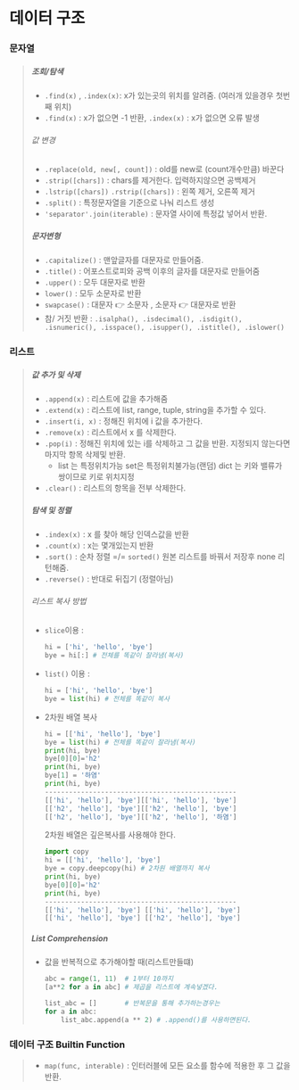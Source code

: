 # 데이터 구조



### 문자열

>##### 조회/탐색
>
>- `.find(x)` , `.index(x)`: x가 있는곳의 위치를 알려줌. (여러개 있을경우 첫번째 위치)
>  - `.find(x)` : x가 없으면 -1 반환, `.index(x)` : x가 없으면 오류 발생
>
>###### 값 변경
>
>- `.replace(old, new[, count])` : old를 new로 (count개수만큼) 바꾼다
>- `.strip([chars])` : chars를 제거한다. 입력하지않으면 공백제거
>- `.lstrip([chars])` `.rstrip([chars])` : 왼쪽 제거, 오른쪽 제거
>- `.split()` : 특정문자열을 기준으로 나눠 리스트 생성
>- `'separator'.join(iterable)` : 문자열 사이에 특정값 넣어서 반환.
>
>##### 문자변형
>
>- `.capitalize()` : 맨앞글자를 대문자로 만들어줌.
>- `.title()` : 어포스트로피와 공백 이후의 글자를 대문자로 만들어줌
>- `.upper()` : 모두 대문자로 반환
>- `lower()` : 모두 소문자로 반환
>- `swapcase()` : 대문자 👉 소문자 , 소문자 👉 대문자로 반환
>- 참/ 거짓 반환 : `.isalpha(), .isdecimal(), .isdigit(), .isnumeric(), .isspace(), .isupper(), .istitle(), .islower()`





### 리스트

> ##### 값 추가 및 삭제
>
> - `.append(x)` : 리스트에 값을 추가해줌
> - `.extend(x)` : 리스트에 list, range, tuple, string을 추가할 수 있다.
> - `.insert(i, x)` : 정해진 위치에 i 값을 추가한다.
> - `.remove(x)` : 리스트에서 x 를 삭제한다.
> - `.pop(i)` : 정해진 위치에 있는 i를 삭제하고 그 값을 반환. 지정되지 않는다면 마지막 항목 삭제및 반환.
>   - list 는 특정위치가능 set은 특정위치불가능(랜덤) dict 는 키와 밸류가 쌍이므로 키로 위치지정
> - `.clear()` : 리스트의 항목을 전부 삭제한다.
>
> ##### 탐색 및 정렬
>
> - `.index(x)` : x 를 찾아 해당 인덱스값을 반환
> - `.count(x)` : x는 몇개있는지 반환
> - `.sort()` : 순차 정렬 =/= `sorted()` 원본 리스트를 바꿔서 저장후 none  리턴해줌.
> - `.reverse()` :  반대로 뒤집기 (정렬아님)
>
> ###### 리스트 복사 방법
>
> - `slice`이용 : 
>
>   ```python
>   hi = ['hi', 'hello', 'bye']
>   bye = hi[:] # 전체를 똑같이 잘라냄(복사)
>   ```
>
> - `list()` 이용 : 
>
>   ```python
>   hi = ['hi', 'hello', 'bye']
>   bye = list(hi) # 전체를 똑같이 복사
>   ```
>
> - 2차원 배열 복사
>
>   ```python
>   hi = [['hi', 'hello'], 'bye']
>   bye = list(hi) # 전체를 똑같이 잘라냄(복사)
>   print(hi, bye)
>   bye[0][0]='h2'
>   print(hi, bye)
>   bye[1] = '하염'
>   print(hi, bye)
>   ------------------------------------------------
>   [['hi', 'hello'], 'bye'][['hi', 'hello'], 'bye']
>   [['h2', 'hello'], 'bye'][['h2', 'hello'], 'bye']
>   [['h2', 'hello'], 'bye'][['h2', 'hello'], '하염']
>   ```
>
>   2차원 배열은 깊은복사를 사용해야 한다.
>
>   ```python
>   import copy
>   hi = [['hi', 'hello'], 'bye']
>   bye = copy.deepcopy(hi) # 2차원 배열까지 복사
>   print(hi, bye)
>   bye[0][0]='h2'
>   print(hi, bye)
>   ------------------------------------------------
>   [['hi', 'hello'], 'bye'] [['hi', 'hello'], 'bye']
>   [['hi', 'hello'], 'bye'] [['h2', 'hello'], 'bye']
>   ```
>
> 
>
> ##### List Comprehension
>
> - 값을 반복적으로 추가해야할 때(리스트만들떄)
>
>   ```python
>   abc = range(1, 11)  # 1부터 10까지
>   [a**2 for a in abc] # 제곱을 리스트에 계속넣겠다.
>   
>   list_abc = []       # 반복문을 통해 추가하는경우는
>   for a in abc:
>   	list_abc.append(a ** 2) # .append()를 사용하면된다.
>   ```
>
>   





### 데이터 구조 Builtin Function

> - `map(func, interable)` : 인터러블에 모든 요소를 함수에 적용한 후 그 값을 반환. 



